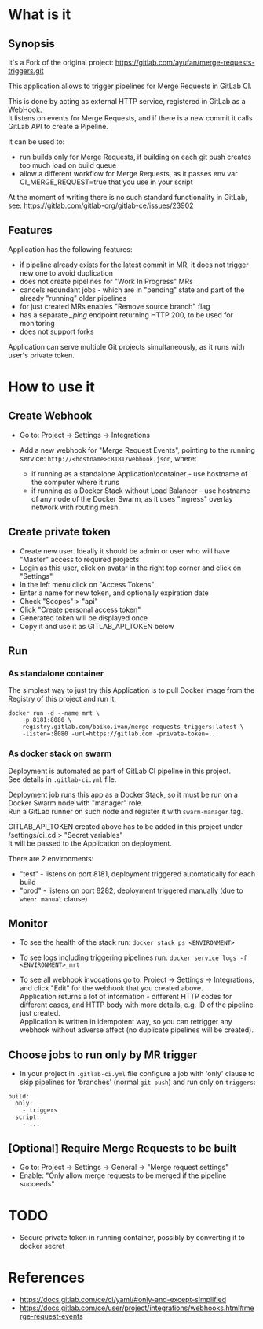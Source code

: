 # What is it

## Synopsis

It's a Fork of the original project: https://gitlab.com/ayufan/merge-requests-triggers.git

This application allows to trigger pipelines for Merge Requests in GitLab CI.

This is done by acting as external HTTP service, registered in GitLab as a WebHook.  
It listens on events for Merge Requests, and if there is a new commit it calls GitLab API to create a Pipeline.

It can be used to:
* run builds only for Merge Requests, if building on each git push creates too much load on build queue
* allow a different workflow for Merge Requests, as it passes env var CI_MERGE_REQUEST=true that you use in your script

At the moment of writing there is no such standard functionality in GitLab, see:
https://gitlab.com/gitlab-org/gitlab-ce/issues/23902

## Features

Application has the following features:

* if pipeline already exists for the latest commit in MR, it does not trigger new one to avoid duplication
* does not create pipelines for "Work In Progress" MRs
* cancels redundant jobs - which are in "pending" state and part of the already "running" older pipelines
* for just created MRs enables "Remove source branch" flag
* has a separate *_ping* endpoint returning HTTP 200, to be used for monitoring
* does not support forks

Application can serve multiple Git projects simultaneously, as it runs with user's private token.


# How to use it

## Create Webhook

* Go to: Project -> Settings -> Integrations

* Add a new webhook for "Merge Request Events", pointing to the running service: `http://<hostname>:8181/webhook.json`, where:
  * if running as a standalone Application\container - use hostname of the computer where it runs
  * if running as a Docker Stack without Load Balancer - use hostname of any node of the Docker Swarm, as it uses "ingress" overlay network with routing mesh.

## Create private token

* Create new user. Ideally it should be admin or user who will have "Master" access to required projects
* Login as this user, click on avatar in the right top corner and click on "Settings"
* In the left menu click on "Access Tokens"
* Enter a name for new token, and optionally expiration date
* Check "Scopes" > "api"
* Click "Create personal access token"
* Generated token will be displayed once
* Copy it and use it as GITLAB_API_TOKEN below

## Run

### As standalone container

The simplest way to just try this Application is to pull Docker image from the Registry of this project and run it.
```
docker run -d --name mrt \
	-p 8181:8080 \
	registry.gitlab.com/boiko.ivan/merge-requests-triggers:latest \
	-listen=:8080 -url=https://gitlab.com -private-token=...
```

### As docker stack on swarm

Deployment is automated as part of GitLab CI pipeline in this project.  
See details in `.gitlab-ci.yml` file.

Deployment job runs this app as a Docker Stack, so it must be run on a Docker Swarm node with "manager" role.  
Run a GitLab runner on such node and register it with `swarm-manager` tag.

GITLAB_API_TOKEN created above has to be added in this project under /settings/ci_cd > "Secret variables"  
It will be passed to the Application on deployment.

There are 2 environments:
* "test" - listens on port 8181, deployment triggered automatically for each build
* "prod" - listens on port 8282, deployment triggered manually (due to `when: manual` clause)


## Monitor

* To see the health of the stack run: `docker stack ps <ENVIRONMENT>`

* To see logs including triggering pipelines run: `docker service logs -f <ENVIRONMENT>_mrt`

* To see all webhook invocations go to: Project -> Settings -> Integrations, and click "Edit" for the webhook that you created above.  
Application returns a lot of information - different HTTP codes for different cases, and HTTP body with more details, e.g. ID of the pipeline just created.  
Application is written in idempotent way, so you can retrigger any webhook without adverse affect (no duplicate pipelines will be created).


## Choose jobs to run only by MR trigger

* In your project in `.gitlab-ci.yml` file configure a job with 'only' clause to skip pipelines for 'branches' (normal `git push`) and run only on `triggers`:

```
build:
  only:
    - triggers
  script:
    - ...
```

## [Optional] Require Merge Requests to be built

* Go to: Project -> Settings -> General -> "Merge request settings"
* Enable: "Only allow merge requests to be merged if the pipeline succeeds"


# TODO

* Secure private token in running container, possibly by converting it to docker secret


# References

* https://docs.gitlab.com/ce/ci/yaml/#only-and-except-simplified
* https://docs.gitlab.com/ce/user/project/integrations/webhooks.html#merge-request-events
